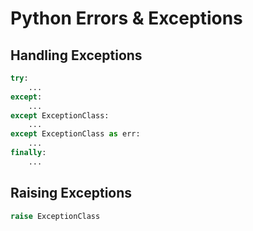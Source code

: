 Python Errors & Exceptions
==========================

Handling Exceptions
-------------------
```python
try:
    ...
except:
    ...
except ExceptionClass:
    ...
except ExceptionClass as err:
    ...
finally:
    ...
```

Raising Exceptions
------------------
```python
raise ExceptionClass
```